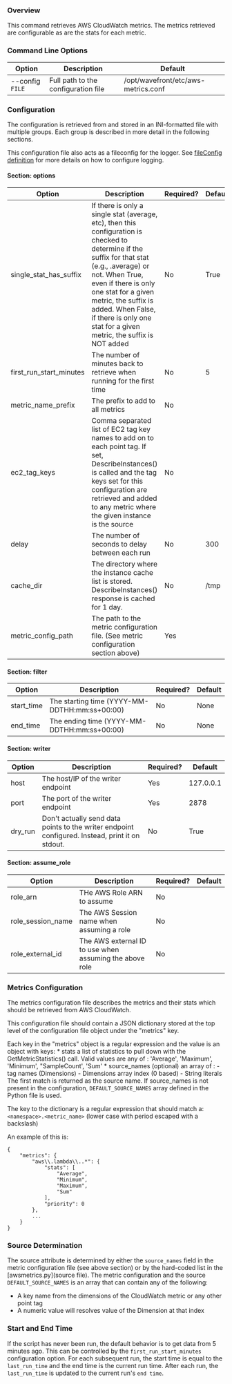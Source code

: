 ### Overview
This command retrieves AWS CloudWatch metrics.  The metrics retrieved are configurable as are the stats for each metric.

### Command Line Options
| Option | Description | Default |
| ------ | ----------- | ------- |
| --config `FILE` | Full path to the configuration file | /opt/wavefront/etc/aws-metrics.conf |

### Configuration
The configuration is retrieved from and stored in an INI-formatted file with multiple groups.  Each group is described in more detail in the following sections. 

This configuration file also acts as a fileconfig for the logger.  See [fileConfig definition](https://docs.python.org/2/library/logging.config.html#logging.config.fileConfig) for more details on how to configure logging.

#### Section: options
| Option | Description | Required? | Default |
| ------ | ----------- | ------- | ------- |
| single_stat_has_suffix | If there is only a single stat (average, etc), then this configuration is checked to determine if the suffix for that stat (e.g., .average) or not.  When True, even if there is only one stat for a given metric, the suffix is added.  When False, if there is only one stat for a given metric, the suffix is NOT added | No | True |
| first_run_start_minutes | The number of minutes back to retrieve when running for the first time | No | 5 |
| metric_name_prefix | The prefix to add to all metrics | No | |
| ec2_tag_keys | Comma separated list of EC2 tag key names to add on to each point tag.  If set, DescribeInstances() is called and the tag keys set for this configuration are retrieved and added to any metric where the given instance is the source | No | |
| delay | The number of seconds to delay between each run | No | 300 |
| cache_dir | The directory where the instance cache list is stored.  DescribeInstances() response is cached for 1 day.  | No | /tmp |
| metric_config_path | The path to the metric configuration file.  (See metric configuration section above) | Yes | |

#### Section: filter
| Option | Description | Required? | Default |
| ------ | ----------- | ------- | ------- |
| start_time | The starting time (YYYY-MM-DDTHH:mm:ss+00:00) | No | None |
| end_time | The ending time (YYYY-MM-DDTHH:mm:ss+00:00) | No | None |

#### Section: writer
| Option | Description | Required? | Default |
| ------ | ----------- | ------- | ------- |
| host | The host/IP of the writer endpoint | Yes | 127.0.0.1 |
| port | The port of the writer endpoint | Yes | 2878 |
| dry_run | Don't actually send data points to the writer endpoint configured.  Instead, print it on stdout. | No | True |

#### Section: assume_role
| Option | Description | Required? | Default |
| ------ | ----------- | ------- | ------- |
| role_arn | THe AWS Role ARN to assume | No | |
| role_session_name | The AWS Session name when assuming a role | No | |
| role_external_id | The AWS external ID to use when assuming the above role | No | |

### Metrics Configuration
The metrics configuration file describes the metrics and their stats which should be retrieved from AWS CloudWatch.

This configuration file should contain a JSON dictionary stored at the top level of the configuration file object under the "metrics" key.

Each key in the "metrics" object is a regular expression and the value is an object with keys:
    * stats
        a list of statistics to pull down with the GetMetricStatistics() call.  Valid values are any of : 'Average', 'Maximum', 'Minimum', "SampleCount', 'Sum'
    * source_names (optional)
        an array of :
          - tag names (Dimensions)
          - Dimensions array index (0 based)
          - String literals
        The first match is returned as the source name.  If source_names is not present in the configuration, `DEFAULT_SOURCE_NAMES` array defined in the Python file is used.

 The key to the dictionary is a regular expression that should match a:
     `<namespace>.<metric_name>` (lower case with period escaped with a backslash)

An example of this is:
```
{
    "metrics": {
        "aws\\.lambda\\..*": {
            "stats": [
                "Average",
                "Minimum",
                "Maximum",
                "Sum"
            ],
            "priority": 0
        },
        ...
    }
}
```

### Source Determination
The source attribute is determined by either the `source_names` field in the metric configuration file (see above section) or by the hard-coded list in the [awsmetrics.py](source file).  The metric configuration and the source `DEFAULT_SOURCE_NAMES` is an array that can contain any of the following:
- A key name from the dimensions of the CloudWatch metric or any other point tag
- A numeric value will resolves value of the Dimension at that index

### Start and End Time
If the script has never been run, the default behavior is to get data from 5 minutes ago.  This can be controlled by the `first_run_start_minutes` configuration option.
For each subsequent run, the start time is equal to the `last_run_time` and the end time is the current run time.
After each run, the `last_run_time` is updated to the current run's `end time`.
